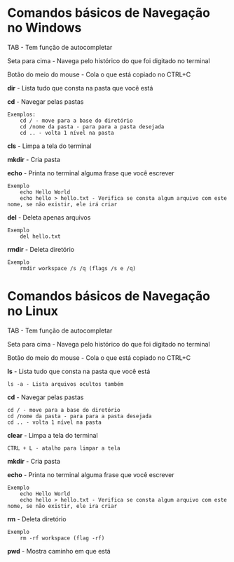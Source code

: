 # Comandos básicos de Navegação no Windows 

TAB - Tem função de autocompletar

Seta para cima - Navega pelo histórico do que foi digitado no terminal

Botão do meio do mouse - Cola o que está copiado no CTRL+C



**dir** - Lista tudo que consta na pasta que você está

**cd** - Navegar pelas pastas

    Exemplos:
        cd / - move para a base do diretório
        cd /nome da pasta - para para a pasta desejada
        cd .. - volta 1 nível na pasta

**cls** - Limpa a tela do terminal

**mkdir** - Cria pasta

**echo** - Printa no terminal alguma frase que você escrever

    Exemplo
        echo Hello World
        echo hello > hello.txt - Verifica se consta algum arquivo com este nome, se não existir, ele irá criar

**del** - Deleta apenas arquivos

    Exemplo
        del hello.txt

**rmdir** - Deleta diretório

    Exemplo
        rmdir workspace /s /q (flags /s e /q)

# Comandos básicos de Navegação no Linux

TAB - Tem função de autocompletar

Seta para cima - Navega pelo histórico do que foi digitado no terminal

Botão do meio do mouse - Cola o que está copiado no CTRL+C


**ls** - Lista tudo que consta na pasta que você está

    ls -a - Lista arquivos ocultos também

**cd** - Navegar pelas pastas

    cd / - move para a base do diretório
    cd /nome da pasta - para para a pasta desejada
    cd .. - volta 1 nível na pasta

**clear** - Limpa a tela do terminal 

    CTRL + L - atalho para limpar a tela

**mkdir** - Cria pasta

**echo** - Printa no terminal alguma frase que você escrever

    Exemplo
        echo Hello World
        echo hello > hello.txt - Verifica se consta algum arquivo com este nome, se não existir, ele ira criar

**rm** - Deleta diretório

    Exemplo
        rm -rf workspace (flag -rf)

**pwd** - Mostra caminho em que está
